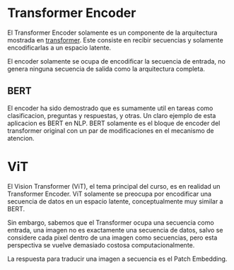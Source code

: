 # Transformer Encoder

El Transformer Encoder solamente es un componente de la arquitectura mostrada en [transformer](transformers.md). Este consiste en recibir secuencias y solamente encodificarlas a un espacio latente. 

El encoder solamente se ocupa de encodificar la secuencia de entrada, no genera ninguna secuencia de salida como la arquitectura completa.


##  BERT

El encoder ha sido demostrado que es sumamente util en tareas como clasificacion, preguntas y respuestas, y otras. Un claro ejemplo de esta aplicacion es BERT en NLP. BERT solamente es el bloque de encoder del transformer original con un par de modificaciones en el mecanismo de atencion.

# ViT

El Vision Transformer (ViT), el tema principal del curso, es en realidad un Transformer Encoder. ViT solamente se preocupa por encodificar una secuencia de datos en un espacio latente, conceptualmente muy similar a BERT.


Sin embargo, sabemos que el Transformer ocupa una secuencia como entrada, una imagen no es exactamente una secuencia de datos, salvo se considere cada pixel dentro de una imagen como secuencias, pero esta perspectiva se vuelve demasiado costosa computacionalmente.

La respuesta para traducir una imagen a secuencia es el Patch Embedding.

<div id="logo-container">
    <!-- Placeholder for logo-->
</div>

